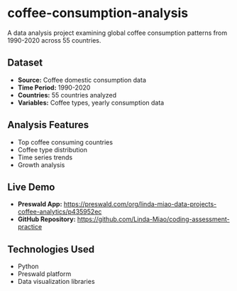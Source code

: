 # coffee-consumption-analysis


A data analysis project examining global coffee consumption patterns from 1990-2020 across 55 countries.

## Dataset
- **Source:** Coffee domestic consumption data
- **Time Period:** 1990-2020
- **Countries:** 55 countries analyzed
- **Variables:** Coffee types, yearly consumption data

## Analysis Features
- Top coffee consuming countries
- Coffee type distribution  
- Time series trends
- Growth analysis

## Live Demo
- **Preswald App:** https://preswald.com/org/linda-miao-data-projects-coffee-analytics/p435952ec 
- **GitHub Repository:** https://github.com/Linda-Miao/coding-assessment-practice

## Technologies Used
- Python
- Preswald platform
- Data visualization libraries
